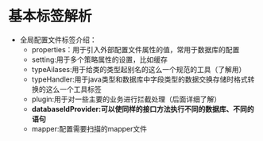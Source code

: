 # 基本标签解析

* 全局配置文件标签介绍：
  * properties：用于引入外部配置文件属性的值，常用于数据库的配置
  * setting:用于多个策略属性的设置，比如缓存
  * typeAilases:用于给类的类型起别名的这么一个规范的工具（了解用）
  * typeHandler:用于java类型和数据库中字段类型的数据交换存储时格式转换的这么一个工具标签
  * plugin:用于对一些主要的业务进行拦截处理（后面详细了解）
  * **databaseIdProvider:可以使同样的接口方法执行不同的数据库、不同的语句**
  * mapper:配置需要扫描的mapper文件



